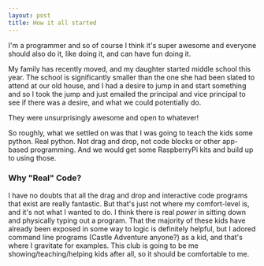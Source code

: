 ```yaml
---
layout: post
title: How it all started
---
```


I'm a programmer and so of course I think it's super awesome and everyone should also do it, like doing it, and can have fun doing it.

My family has recently moved, and my daughter started middle school this year. The school is significantly smaller than the one she had been slated to attend at our old house, and I had a desire to jump in and start something and so I took the jump and just emailed the principal and vice principal to see if there was a desire, and what we could potentially do.

They were unsurprisingly awesome and open to whatever!

So roughly, what we settled on was that I was going to teach the kids some python. Real python. Not drag and drop, not code blocks or other app-based programming. And we would get some RaspberryPi kits and build up to using those.

### Why "Real" Code?
I have no doubts that all the drag and drop and interactive code programs that exist are really fantastic. But that's just not where my comfort-level is, and it's not what I wanted to do. I think there is real _power_ in sitting down and physically typing out a program. That the majority of these kids have already been exposed in some way to logic is definitely helpful, but I adored command line programs (Castle Adventure anyone?) as a kid, and that's where I gravitate for examples. This club is going to be me showing/teaching/helping kids after all, so it should be comfortable to me.
